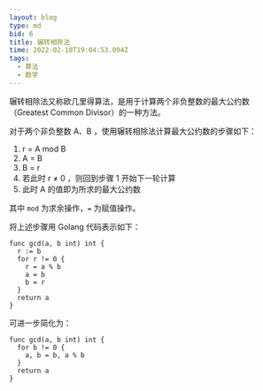 ```yaml
---
layout: blog
type: md
bid: 6
title: 辗转相除法
time: 2022-02-10T19:04:53.094Z
tags:
  - 算法
  - 数学
---
```


辗转相除法又称欧几里得算法，是用于计算两个非负整数的最大公约数（Greatest Common Divisor）的一种方法。

对于两个非负整数 A、B ，使用辗转相除法计算最大公约数的步骤如下：

1. r = A mod B
2. A = B
3. B = r
4. 若此时 r ≠ 0 ，则回到步骤 1 开始下一轮计算
5. 此时 A 的值即为所求的最大公约数

其中 `mod` 为求余操作，`=` 为赋值操作。

将上述步骤用 Golang 代码表示如下：

```golang
func gcd(a, b int) int {
  r := b
  for r != 0 {
    r = a % b
    a = b
    b = r
  }
  return a
}
```

可进一步简化为：

```golang
func gcd(a, b int) int {
  for b != 0 {
    a, b = b, a % b
  }
  return a
}
```

